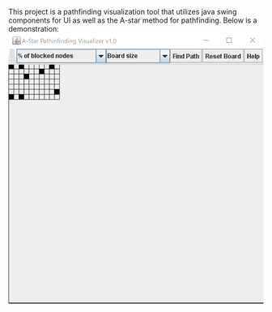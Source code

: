 This project is a pathfinding visualization tool that utilizes java swing components for UI as well as the A-star method for pathfinding.
Below is a demonstration:
![](pathfindingGif.gif)
